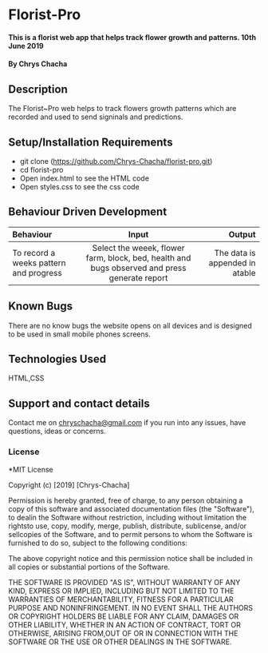 # Florist-Pro
#### This is a florist web app that helps track flower growth and patterns. 10th June 2019
#### By **Chrys Chacha**

## Description
The Florist~Pro web helps to track flowers growth patterns which are recorded and used to send signinals and predictions.
## Setup/Installation Requirements
* git clone (https://github.com/Chrys-Chacha/florist-pro.git)
* cd florist-pro
* Open index.html to see the HTML code
* Open styles.css to see the css code


## Behaviour Driven Development
|Behaviour|Input|Output|
|:--------|:---:|-----:|
|To record a weeks pattern  and progress|Select the weeek, flower farm, block, bed, health and bugs observed and press generate report|The data is appended in atable |


## Known Bugs
There are no know bugs the website opens on all devices and is designed to be used in small mobile phones screens.

## Technologies Used
HTML,CSS 
## Support and contact details
Contact me on chryschacha@gmail.com if you run into any issues, have questions, ideas or concerns.  
### License
*MIT License

Copyright (c) [2019] [Chrys-Chacha]

Permission is hereby granted, free of charge, to any person obtaining a copy
of this software and associated documentation files (the "Software"), to dealin the Software without restriction, including without limitation the rightsto use, copy, modify, merge, publish, distribute, sublicense, and/or sellcopies of the Software, and to permit persons to whom the Software is
furnished to do so, subject to the following conditions:

The above copyright notice and this permission notice shall be included in all copies or substantial portions of the Software.

THE SOFTWARE IS PROVIDED "AS IS", WITHOUT WARRANTY OF ANY KIND, EXPRESS OR
IMPLIED, INCLUDING BUT NOT LIMITED TO THE WARRANTIES OF MERCHANTABILITY,
FITNESS FOR A PARTICULAR PURPOSE AND NONINFRINGEMENT. IN NO EVENT SHALL THE
AUTHORS OR COPYRIGHT HOLDERS BE LIABLE FOR ANY CLAIM, DAMAGES OR OTHER
LIABILITY, WHETHER IN AN ACTION OF CONTRACT, TORT OR OTHERWISE, ARISING FROM,OUT OF OR IN CONNECTION WITH THE SOFTWARE OR THE USE OR OTHER DEALINGS IN THE SOFTWARE.